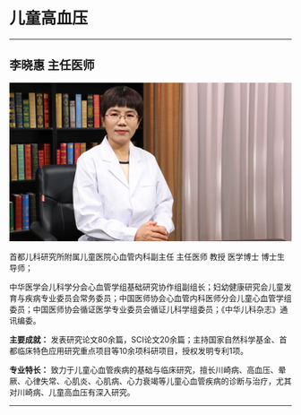 # 儿童高血压

---

## 李晓惠 主任医师

![1678685970690](image/c02_022/1678685970690.png)

首都儿科研究所附属儿童医院心血管内科副主任 主任医师 教授 医学博士 博士生导师；

中华医学会儿科学分会心血管学组基础研究协作组副组长；妇幼健康研究会儿童发育与疾病专业委员会常务委员；中国医师协会心血管内科医师分会儿童心血管学组委员；中国医师协会循证医学专业委员会循证儿科学组委员；《中华儿科杂志》通讯编委。


**主要成就：** 发表研究论文80余篇，SCI论文20余篇；主持国家自然科学基金、首都临床特色应用研究重点项目等10余项科研项目，授权发明专利1项。


**专业特长：** 致力于儿童心血管疾病的基础与临床研究，擅长川崎病、高血压、晕厥、心律失常、心肌炎、心肌病、心力衰竭等儿童心血管疾病的诊断与治疗，尤其对川崎病、儿童高血压有深入研究。

---
